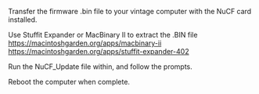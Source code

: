 Transfer the firmware .bin file to your vintage computer with the NuCF card installed.

Use Stuffit Expander or MacBinary II to extract the .BIN file
	https://macintoshgarden.org/apps/macbinary-ii
	https://macintoshgarden.org/apps/stuffit-expander-402
	
Run the NuCF_Update file within, and follow the prompts.

Reboot the computer when complete.